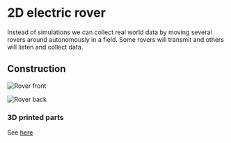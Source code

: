 # 2D electric rover

Instead of simulations we can collect real world data by moving several rovers around autonomously in a field. Some rovers will transmit and others will listen and collect data.

## Construction

![Rover front](roverb.jpeg)

![Rover back](rovera.jpeg)

### 3D printed parts

See [here](3D_printed_parts)